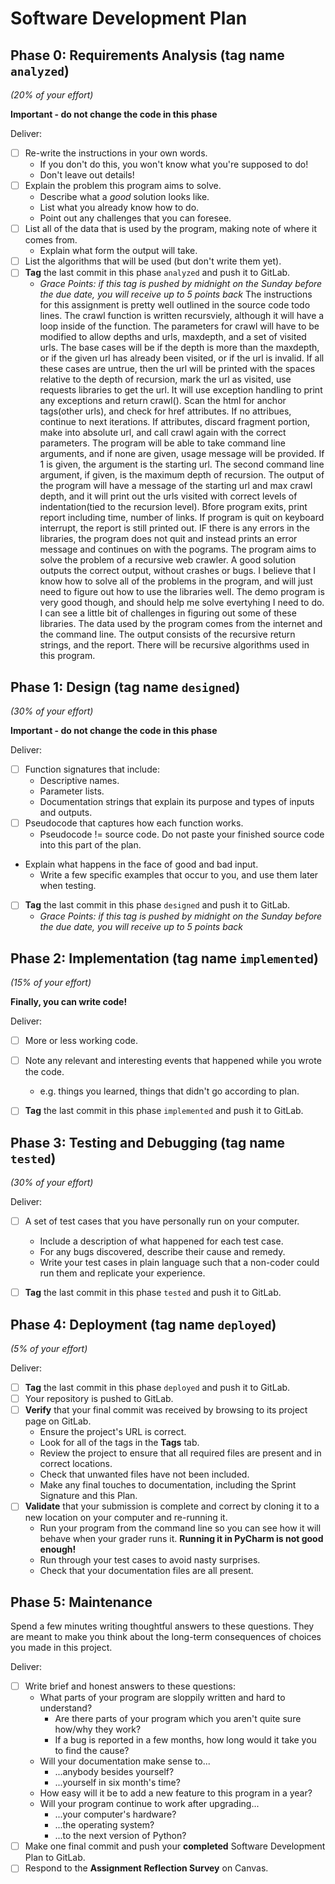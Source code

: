 # Software Development Plan

## Phase 0: Requirements Analysis (tag name `analyzed`)
*(20% of your effort)*

**Important - do not change the code in this phase**

Deliver:

*   [ ] Re-write the instructions in your own words.
    *   If you don't do this, you won't know what you're supposed to do!
    *   Don't leave out details!
*   [ ] Explain the problem this program aims to solve.
    *   Describe what a *good* solution looks like.
    *   List what you already know how to do.
    *   Point out any challenges that you can foresee.
*   [ ] List all of the data that is used by the program, making note of where it comes from.
    *   Explain what form the output will take.
*   [ ] List the algorithms that will be used (but don't write them yet).
*   [ ] **Tag** the last commit in this phase `analyzed` and push it to GitLab.
    *   *Grace Points: if this tag is pushed by midnight on the Sunday before the due date, you will receive up to 5 points back*
The instructions for this assignment is pretty well outlined in the source code todo 
lines. The crawl function is written recursviely, although it will have a loop inside of 
the function. The parameters for crawl will have to be modified to allow depths and 
urls, maxdepth, and a set of visited urls. The base cases will be if the depth is more 
than the maxdepth, or if the given url has already been visited, or if the url is 
invalid. If all these cases are untrue, then the url will be printed with the spaces 
relative to the depth of recursion, mark the url as visited, use requests libraries to 
get the url. It will use exception handling to print any exceptions and return crawl(). 
Scan the html for anchor tags(other urls), and check for href attributes. If no 
attribues, continue to next iterations. If attributes, discard fragment portion, make 
into absolute url, and call crawl again with the correct parameters. The program will be 
able to take command line arguments, and if none are given, usage message will be 
provided. If 1 is given, the argument is the starting url. The second command line 
argument, if given, is the maximum depth of recursion. The output of the program will 
have a message of the starting url and max crawl depth, and it will print out the urls 
visited with correct levels of indentation(tied to the recursion level). Bfore program 
exits, print report including time, number of links. If program is quit on keyboard 
interrupt, the report is still printed out. IF there is any errors in the libraries, the 
program does not quit and instead prints an error message and continues on with the 
pograms. 
The program aims to solve the problem of a recursive web crawler. A good solution 
outputs the correct output, without crashes or bugs. I believe that I know how to solve 
all of the problems in the program, and will just need to figure out how to use the 
libraries well. The demo program is very good though, and should help me solve 
evertyhing I need to do. I can see a little bit of challenges in figuring out some of 
these libraries. 
The data used by the program comes from the internet and the command line. The output 
consists of the recursive return strings, and the report.
There will be recursive algorithms used in this program. 

## Phase 1: Design (tag name `designed`)
*(30% of your effort)*

**Important - do not change the code in this phase**

Deliver:

*   [ ] Function signatures that include:
    *   Descriptive names.
    *   Parameter lists.
    *   Documentation strings that explain its purpose and types of inputs and outputs.
*   [ ] Pseudocode that captures how each function works.
    *   Pseudocode != source code.  Do not paste your finished source code into this part of the plan.
*   Explain what happens in the face of good and bad input.
    *   Write a few specific examples that occur to you, and use them later when testing.
*   [ ] **Tag** the last commit in this phase `designed` and push it to GitLab.
    *   *Grace Points: if this tag is pushed by midnight on the Sunday before the due date, you will receive up to 5 points back*


## Phase 2: Implementation (tag name `implemented`)
*(15% of your effort)*

**Finally, you can write code!**

Deliver:

*   [ ] More or less working code.
*   [ ] Note any relevant and interesting events that happened while you wrote the code.
    *   e.g. things you learned, things that didn't go according to plan.
*   [ ] **Tag** the last commit in this phase `implemented` and push it to GitLab.


## Phase 3: Testing and Debugging (tag name `tested`)
*(30% of your effort)*

Deliver:

*   [ ] A set of test cases that you have personally run on your computer.
    *   Include a description of what happened for each test case.
    *   For any bugs discovered, describe their cause and remedy.
    *   Write your test cases in plain language such that a non-coder could run them and replicate your experience.
*   [ ] **Tag** the last commit in this phase `tested` and push it to GitLab.


## Phase 4: Deployment (tag name `deployed`)
*(5% of your effort)*

Deliver:

*   [ ] **Tag** the last commit in this phase `deployed` and push it to GitLab.
*   [ ] Your repository is pushed to GitLab.
*   [ ] **Verify** that your final commit was received by browsing to its project page on GitLab.
    *   Ensure the project's URL is correct.
    *   Look for all of the tags in the **Tags** tab.
    *   Review the project to ensure that all required files are present and in correct locations.
    *   Check that unwanted files have not been included.
    *   Make any final touches to documentation, including the Sprint Signature and this Plan.
*   [ ] **Validate** that your submission is complete and correct by cloning it to a new location on your computer and re-running it.
	*	Run your program from the command line so you can see how it will behave when your grader runs it.  **Running it in PyCharm is not good enough!**
    *   Run through your test cases to avoid nasty surprises.
    *   Check that your documentation files are all present.


## Phase 5: Maintenance

Spend a few minutes writing thoughtful answers to these questions.  They are meant to make you think about the long-term consequences of choices you made in this project.

Deliver:

*   [ ] Write brief and honest answers to these questions:
    *   What parts of your program are sloppily written and hard to understand?
        *   Are there parts of your program which you aren't quite sure how/why they work?
        *   If a bug is reported in a few months, how long would it take you to find the cause?
    *   Will your documentation make sense to...
        *   ...anybody besides yourself?
        *   ...yourself in six month's time?
    *   How easy will it be to add a new feature to this program in a year?
    *   Will your program continue to work after upgrading...
        *   ...your computer's hardware?
        *   ...the operating system?
        *   ...to the next version of Python?
*   [ ] Make one final commit and push your **completed** Software Development Plan to GitLab.
*   [ ] Respond to the **Assignment Reflection Survey** on Canvas.

